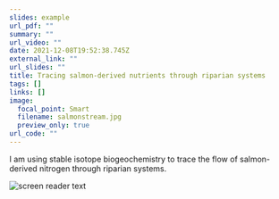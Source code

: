 ```yaml
---
slides: example
url_pdf: ""
summary: ""
url_video: ""
date: 2021-12-08T19:52:38.745Z
external_link: ""
url_slides: ""
title: Tracing salmon-derived nutrients through riparian systems
tags: []
links: []
image:
  focal_point: Smart
  filename: salmonstream.jpg
  preview_only: true
url_code: ""
---
```

I am using stable isotope biogeochemistry to trace the flow of salmon-derived nitrogen through riparian systems.

![screen reader text](fishandfungi.jpg "Flow of nutrients into fungal-plant system")
